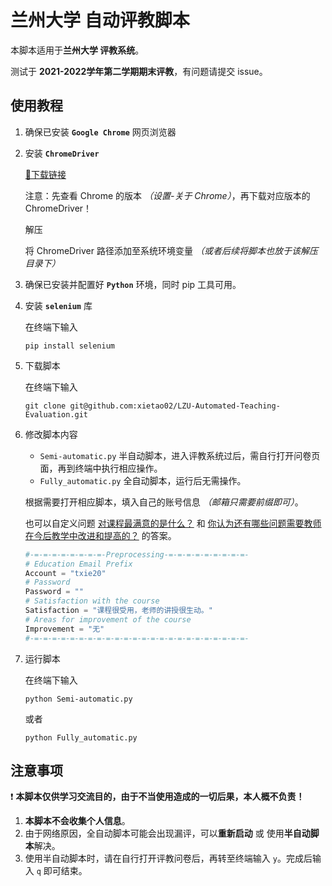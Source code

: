 # 兰州大学 自动评教脚本

本脚本适用于**兰州大学 评教系统**。

测试于 **2021-2022学年第二学期期末评教**，有问题请提交 issue。

## 使用教程

1. 确保已安装 **`Google Chrome`** 网页浏览器

2. 安装 **`ChromeDriver`**

   [🔗下载链接](https://chromedriver.chromium.org/downloads)

   注意：先查看 Chrome 的版本 *（设置-关于 Chrome）*，再下载对应版本的 ChromeDriver！

   解压

   将 ChromeDriver 路径添加至系统环境变量 *（或者后续将脚本也放于该解压目录下）*

3. 确保已安装并配置好 **`Python`** 环境，同时 pip 工具可用。

4. 安装 **`selenium`** 库

   在终端下输入 

   ```shell
   pip install selenium
   ```

5. 下载脚本

   在终端下输入 

   ```shell
   git clone git@github.com:xietao02/LZU-Automated-Teaching-Evaluation.git
   ```

6. 修改脚本内容

   -  `Semi-automatic.py` 半自动脚本，进入评教系统过后，需自行打开问卷页面，再到终端中执行相应操作。
   -  `Fully_automatic.py` 全自动脚本，运行后无需操作。

   根据需要打开相应脚本，填入自己的账号信息 *（邮箱只需要前缀即可）*。

   也可以自定义问题 <u>对课程最满意的是什么？</u> 和 <u>你认为还有哪些问题需要教师在今后教学中改进和提高的？</u> 的答案。

   ```python
   #-=-=-=-=-=-=-=-=-Preprocessing-=-=-=-=-=-=-=-=-=-
   # Education Email Prefix
   Account = "txie20"
   # Password  
   Password = ""
   # Satisfaction with the course
   Satisfaction = "课程很受用，老师的讲授很生动。"
   # Areas for improvement of the course
   Improvement = "无"
   #-=-=-=-=-=-=-=-=-=-=-=-=-=-=-=-=-=-=-=-=-=-=-=-=-
   ```

7. 运行脚本

   在终端下输入

   ```shell
   python Semi-automatic.py
   ```

   或者

   ```shell
   python Fully_automatic.py
   ```

## 注意事项

❗ **本脚本仅供学习交流目的，由于不当使用造成的一切后果，本人概不负责！**

1. **本脚本不会收集个人信息**。
2. 由于网络原因，全自动脚本可能会出现漏评，可以**重新启动** 或 使用**半自动脚本**解决。
3. 使用半自动脚本时，请在自行打开评教问卷后，再转至终端输入 `y`。完成后输入 `q` 即可结束。
